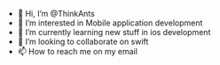 - 👋 Hi, I’m @ThinkAnts
- 👀 I’m interested in Mobile application development
- 🌱 I’m currently learning new stuff in ios development
- 💞️ I’m looking to collaborate on swift
- 📫 How to reach me on my email

<!---
ThinkAnts/ThinkAnts is a ✨ special ✨ repository because its `README.md` (this file) appears on your GitHub profile.
You can click the Preview link to take a look at your changes.
--->
